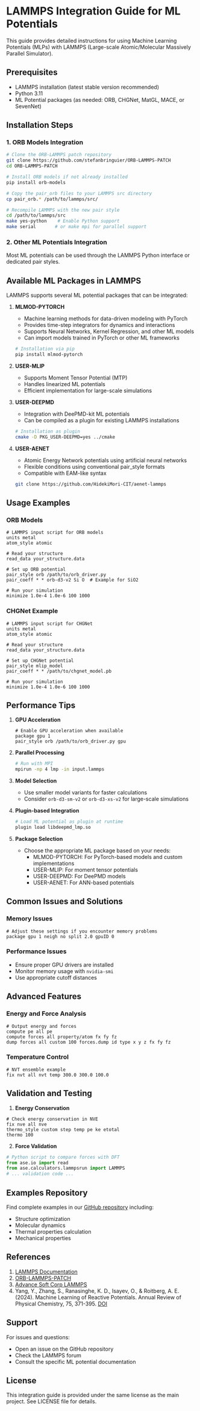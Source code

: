 # LAMMPS Integration Guide for ML Potentials

This guide provides detailed instructions for using Machine Learning Potentials (MLPs) with LAMMPS (Large-scale Atomic/Molecular Massively Parallel Simulator).

## Prerequisites

- LAMMPS installation (latest stable version recommended)
- Python 3.11
- ML Potential packages (as needed: ORB, CHGNet, MatGL, MACE, or SevenNet)

## Installation Steps

### 1. ORB Models Integration

```bash
# Clone the ORB-LAMMPS patch repository
git clone https://github.com/stefanbringuier/ORB-LAMMPS-PATCH
cd ORB-LAMMPS-PATCH

# Install ORB models if not already installed
pip install orb-models

# Copy the pair_orb files to your LAMMPS src directory
cp pair_orb.* /path/to/lammps/src/

# Recompile LAMMPS with the new pair style
cd /path/to/lammps/src
make yes-python    # Enable Python support
make serial       # or make mpi for parallel support
```

### 2. Other ML Potentials Integration

Most ML potentials can be used through the LAMMPS Python interface or dedicated pair styles.

## Available ML Packages in LAMMPS

LAMMPS supports several ML potential packages that can be integrated:

1. **MLMOD-PYTORCH**
   - Machine learning methods for data-driven modeling with PyTorch
   - Provides time-step integrators for dynamics and interactions
   - Supports Neural Networks, Kernel Regression, and other ML models
   - Can import models trained in PyTorch or other ML frameworks
   ```bash
   # Installation via pip
   pip install mlmod-pytorch
   ```

2. **USER-MLIP**
   - Supports Moment Tensor Potential (MTP)
   - Handles linearized ML potentials
   - Efficient implementation for large-scale simulations

3. **USER-DEEPMD**
   - Integration with DeePMD-kit ML potentials
   - Can be compiled as a plugin for existing LAMMPS installations
   ```bash
   # Installation as plugin
   cmake -D PKG_USER-DEEPMD=yes ../cmake
   ```

4. **USER-AENET**
   - Atomic Energy Network potentials using artificial neural networks
   - Flexible conditions using conventional pair_style formats
   - Compatible with EAM-like syntax
   ```bash
   git clone https://github.com/HidekiMori-CIT/aenet-lammps
   ```

## Usage Examples

### ORB Models

```lammps
# LAMMPS input script for ORB models
units metal
atom_style atomic

# Read your structure
read_data your_structure.data

# Set up ORB potential
pair_style orb /path/to/orb_driver.py
pair_coeff * * orb-d3-v2 Si O  # Example for SiO2

# Run your simulation
minimize 1.0e-4 1.0e-6 100 1000
```

### CHGNet Example

```lammps
# LAMMPS input script for CHGNet
units metal
atom_style atomic

# Read your structure
read_data your_structure.data

# Set up CHGNet potential
pair_style mlip_model
pair_coeff * * /path/to/chgnet_model.pb

# Run your simulation
minimize 1.0e-4 1.0e-6 100 1000
```

## Performance Tips

1. **GPU Acceleration**
   ```lammps
   # Enable GPU acceleration when available
   package gpu 1
   pair_style orb /path/to/orb_driver.py gpu
   ```

2. **Parallel Processing**
   ```bash
   # Run with MPI
   mpirun -np 4 lmp -in input.lammps
   ```

3. **Model Selection**
   - Use smaller model variants for faster calculations
   - Consider `orb-d3-sm-v2` or `orb-d3-xs-v2` for large-scale simulations

4. **Plugin-based Integration**
   ```bash
   # Load ML potential as plugin at runtime
   plugin load libdeepmd_lmp.so
   ```

5. **Package Selection**
   - Choose the appropriate ML package based on your needs:
     - MLMOD-PYTORCH: For PyTorch-based models and custom implementations
     - USER-MLIP: For moment tensor potentials
     - USER-DEEPMD: For DeePMD models
     - USER-AENET: For ANN-based potentials

## Common Issues and Solutions

### Memory Issues
```lammps
# Adjust these settings if you encounter memory problems
package gpu 1 neigh no split 2.0 gpuID 0
```

### Performance Issues
- Ensure proper GPU drivers are installed
- Monitor memory usage with `nvidia-smi`
- Use appropriate cutoff distances

## Advanced Features

### Energy and Force Analysis
```lammps
# Output energy and forces
compute pe all pe
compute forces all property/atom fx fy fz
dump forces all custom 100 forces.dump id type x y z fx fy fz
```

### Temperature Control
```lammps
# NVT ensemble example
fix nvt all nvt temp 300.0 300.0 100.0
```

## Validation and Testing

1. **Energy Conservation**
```lammps
# Check energy conservation in NVE
fix nve all nve
thermo_style custom step temp pe ke etotal
thermo 100
```

2. **Force Validation**
```python
# Python script to compare forces with DFT
from ase.io import read
from ase.calculators.lammpsrun import LAMMPS
# ... validation code ...
```

## Examples Repository

Find complete examples in our [GitHub repository](https://github.com/your-repo/examples) including:
- Structure optimization
- Molecular dynamics
- Thermal properties calculation
- Mechanical properties

## References

1. [LAMMPS Documentation](https://docs.lammps.org/)
2. [ORB-LAMMPS-PATCH](https://github.com/stefanbringuier/ORB-LAMMPS-PATCH)
3. [Advance Soft Corp LAMMPS](https://github.com/advancesoftcorp/lammps)
4. Yang, Y., Zhang, S., Ranasinghe, K. D., Isayev, O., & Roitberg, A. E. (2024). Machine Learning of Reactive Potentials. Annual Review of Physical Chemistry, 75, 371-395. [DOI](https://doi.org/10.1146/annurev-physchem-062123-024417)

## Support

For issues and questions:
- Open an issue on the GitHub repository
- Check the LAMMPS forum
- Consult the specific ML potential documentation

## License

This integration guide is provided under the same license as the main project. See LICENSE file for details. 